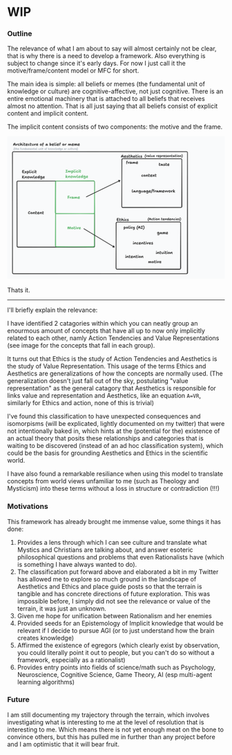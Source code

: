 # WIP

### Outline

The relevance of what I am about to say will almost certainly not be clear, that is why there is a need to develop a framework. Also everything is subject to change since it's early days. For now I just call it the motive/frame/content model or MFC for short.

The main idea is simple: all beliefs or memes (the fundamental unit of knowledge or culture) are cognitive-affective, not just cognitive. There is an entire emotional machinery that is attached to all beliefs that receives almost no attention. That is all just saying that all beliefs consist of explicit content and implicit content.

The implicit content consists of two components: the motive and the frame.

![MFC](assets/pictures/outline_wip.png)

Thats it.

---

I'll briefly explain the relevance: 

I have identified 2 catagories within which you can neatly group an enourmous amount of concepts that have all up to now only implicitly related to each other, namly Action Tendencies and Value Representations (see image for the concepts that fall in each group).

It turns out that Ethics is the study of Action Tendencies and Aesthetics is the study of Value Representation. This usage of the terms Ethics and Aesthetics are generalizations of how the concepts are normally used. (The generalization doesn't just fall out of the sky, postulating "value representation" as the general catagory that Aesthetics is responsible for links value and representation and Aesthetics, like an equation `A=VR`, similarly for Ethics and action, none of this is trivial)

I've found this classification to have unexpected consequences and isomorpisms (will be explicated, lightly documented on my twitter) that were not intentionally baked in, which hints at the (potential for the) existence of an actual theory that posits these relationships and categories that is waiting to be discovered (instead of an ad hoc classification system), which could be the basis for grounding Aesthetics and Ethics in the scientific world.

I have also found a remarkable resiliance when using this model to translate concepts from world views unfamiliar to me (such as Theology and Mysticism) into these terms without a loss in structure or contradiction (!!!)


### Motivations


This framework has already brought me immense value, some things it has done:
1) Provides a lens through which I can see culture and translate what Mystics and Christians are talking about, and answer esoteric philosophical questions and problems that even Rationalists have (which is something I have always wanted to do).
2) The classification put forward above and elaborated a bit in my Twitter has allowed me to explore so much ground in the landscape of Aesthetics and Ethics and place guide posts so that the terrain is tangible and has concrete directions of future exploration. This was impossible before, I simply did not see the relevance or value of the terrain, it was just an unknown.
3) Given me hope for unification between Rationalism and her enemies
4) Provided seeds for an Epistemology of Implicit knowledge that would be relevant if I decide to pursue AGI (or to just understand how the brain creates knowledge)
5) Affirmed the existence of egregors (which clearly exist by observation, you could literally point it out to people, but you can't do so without a framework, especially as a rationalist)
6) Provides entry points into fields of science/math such as Psychology, Neuroscience, Cognitive Science, Game Theory, AI (esp multi-agent learning algorithms)

### Future

I am still documenting my trajectory through the terrain, which involves investigating what is interesting to me at the level of resolution that is interesting to me. Which means there is not yet enough meat on the bone to convince others, but this has pulled me in further than any project before and I am optimistic that it will bear fruit.